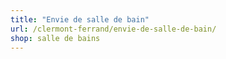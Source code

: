```yaml
---
title: "Envie de salle de bain"
url: /clermont-ferrand/envie-de-salle-de-bain/
shop: salle de bains
---
```

